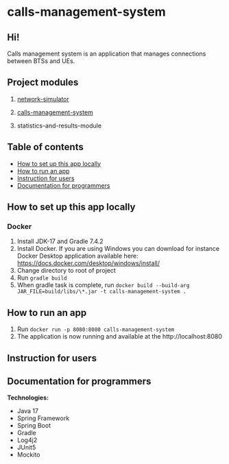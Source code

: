 # calls-management-system

## Hi!
Calls management system is an application that manages connections between BTSs and UEs.

## Project modules

1. [network-simulator](https://github.com/PiotrStoklosa/network-simulator)


2. [calls-management-system](https://github.com/PiotrStoklosa/calls-management-system)


3. statistics-and-results-module



## Table of contents
* [How to set up this app locally](#How-to-set-up-this-app-locally)
* [How to run an app](#How-to-run-an-app)
* [Instruction for users](#Instruction-for-users)
* [Documentation for programmers](#Documentation-for-programmers)

## How to set up this app locally
### Docker
1. Install JDK-17 and Gradle 7.4.2
2. Install Docker. If you are using Windows you can download for instance Docker Desktop application available here: https://docs.docker.com/desktop/windows/install/
3. Change directory to root of project
4. Run ```gradle build```
5. When gradle task is complete, run ```docker build --build-arg JAR_FILE=build/libs/\*.jar -t calls-management-system .```

## How to run an app
1. Run ```docker run -p 8080:8080 calls-management-system```
3. The application is now running and available at the http://localhost:8080

## Instruction for users

## Documentation for programmers


**Technologies:**
- Java 17
- Spring Framework
- Spring Boot
- Gradle
- Log4j2
- JUnit5
- Mockito
